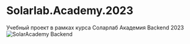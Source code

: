 # Solarlab.Academy.2023
Учебный проект в рамках курса Соларлаб Академия Backend 2023
![SolarAcademy Backend](https://user-images.githubusercontent.com/17419660/223259887-1c2a400d-08f0-42c8-bfd2-6669c1ac7642.jpg)
